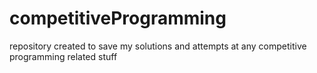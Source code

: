 # competitiveProgramming
repository created to save my solutions and attempts at any
competitive programming related stuff
